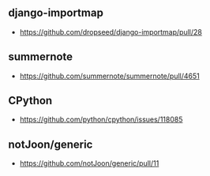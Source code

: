 ## django-importmap
 - https://github.com/dropseed/django-importmap/pull/28

## summernote
 - https://github.com/summernote/summernote/pull/4651

## CPython
 - https://github.com/python/cpython/issues/118085

## notJoon/generic
 - https://github.com/notJoon/generic/pull/11
